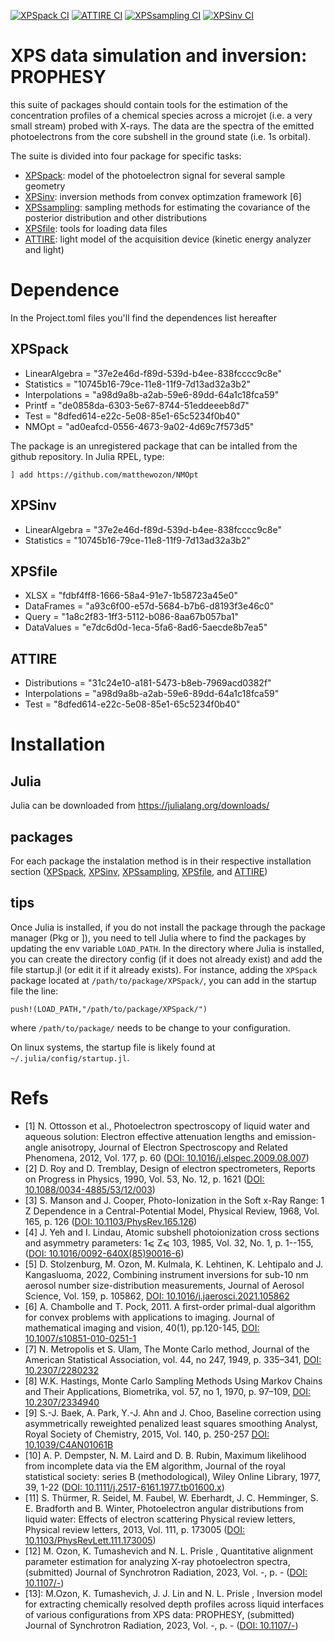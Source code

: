 <!--[![XPSpack CI](https://github.com/Center-for-Atmospheric-Research-ATMOS/XPS-depth-inv/actions/workflows/CI_XPSpack.yml/badge.svg)](https://github.com/Center-for-Atmospheric-Research-ATMOS/XPS-depth-inv/actions/workflows/CI_XPSpack.yml)-->
<!--[![XPSpack CI](https://github.com/Center-for-Atmospheric-Research-ATMOS/XPS-depth-inv/actions/workflows/CI_XPSpack.yml/badge.svg?branch=beta)](https://github.com/Center-for-Atmospheric-Research-ATMOS/XPS-depth-inv/actions/workflows/CI_XPSpack.yml)-->

[![XPSpack CI](https://github.com/Center-for-Atmospheric-Research-ATMOS/XPS-depth-inv/actions/workflows/CI_XPSpack.yml/badge.svg)](https://github.com/Center-for-Atmospheric-Research-ATMOS/XPS-depth-inv/actions/workflows/CI_XPSpack.yml)
[![ATTIRE CI](https://github.com/Center-for-Atmospheric-Research-ATMOS/XPS-depth-inv/actions/workflows/CI_ATTIRE.yml/badge.svg)](https://github.com/Center-for-Atmospheric-Research-ATMOS/XPS-depth-inv/actions/workflows/CI_ATTIRE.yml)
[![XPSsampling CI](https://github.com/Center-for-Atmospheric-Research-ATMOS/XPS-depth-inv/actions/workflows/CI_XPSsampling.yml/badge.svg)](https://github.com/Center-for-Atmospheric-Research-ATMOS/XPS-depth-inv/actions/workflows/CI_XPSsampling.yml)
[![XPSinv CI](https://github.com/Center-for-Atmospheric-Research-ATMOS/XPS-depth-inv/actions/workflows/CI_XPSinv.yml/badge.svg)](https://github.com/Center-for-Atmospheric-Research-ATMOS/XPS-depth-inv/actions/workflows/CI_XPSinv.yml)

# XPS data simulation and inversion: PROPHESY
  this suite of packages should contain tools for the estimation of the concentration profiles of a  chemical species across a microjet (i.e. a very small stream) probed with X-rays. The data are the spectra of the emitted photoelectrons from the core subshell in the ground state (i.e. 1s orbital).

The suite is divided into four package for specific tasks:

- [XPSpack](packages/XPSpack/):         model of the photoelectron signal for several sample geometry 
- [XPSinv](packages/XPSinv/):           inversion methods from convex optimzation framework [6]
- [XPSsampling](packages/XPSsampling/): sampling methods for estimating the covariance of the posterior distribution and other distributions
- [XPSfile](packages/XPSfile/):         tools for loading data files
- [ATTIRE](packages/ATTIRE/):           light model of the acquisition device (kinetic energy analyzer and light)



# Dependence

In the Project.toml files you'll find the dependences list hereafter

## XPSpack

- LinearAlgebra  = "37e2e46d-f89d-539d-b4ee-838fcccc9c8e"
- Statistics     = "10745b16-79ce-11e8-11f9-7d13ad32a3b2"
- Interpolations = "a98d9a8b-a2ab-59e6-89dd-64a1c18fca59"
- Printf         = "de0858da-6303-5e67-8744-51eddeeeb8d7"
- Test           = "8dfed614-e22c-5e08-85e1-65c5234f0b40"
- NMOpt          = "ad0eafcd-0556-4673-9a02-4d69c7f573d5"

The package is an unregistered package that can be intalled from the github repository. In Julia RPEL, type:

`] add https://github.com/matthewozon/NMOpt`

## XPSinv

- LinearAlgebra = "37e2e46d-f89d-539d-b4ee-838fcccc9c8e"
- Statistics    = "10745b16-79ce-11e8-11f9-7d13ad32a3b2"

## XPSfile

- XLSX       = "fdbf4ff8-1666-58a4-91e7-1b58723a45e0"
- DataFrames = "a93c6f00-e57d-5684-b7b6-d8193f3e46c0"
- Query      = "1a8c2f83-1ff3-5112-b086-8aa67b057ba1"
- DataValues = "e7dc6d0d-1eca-5fa6-8ad6-5aecde8b7ea5"

## ATTIRE

 - Distributions  = "31c24e10-a181-5473-b8eb-7969acd0382f"
 - Interpolations = "a98d9a8b-a2ab-59e6-89dd-64a1c18fca59"
 - Test           = "8dfed614-e22c-5e08-85e1-65c5234f0b40"

# Installation

## Julia

Julia can be downloaded from <https://julialang.org/downloads/>

## packages

For each package the instalation method is in their respective installation section ([XPSpack](packages/XPSpack/README.md), [XPSinv](packages/XPSinv/README.md), [XPSsampling](packages/XPSsampling/README.md), [XPSfile](packages/XPSfile/README.md), and [ATTIRE](packages/ATTIRE/README.md))

## tips

Once Julia is installed, if you do not install the package through the package manager (Pkg or ]), you need to tell Julia where to find the packages by updating the env variable `LOAD_PATH`. In the directory where Julia is installed, you can create the directory config (if it does not already exist) and add the file startup.jl (or edit it if it already exists). For instance, adding the `XPSpack` package located at `/path/to/package/XPSpack/`, you can add in the startup file the line:

`push!(LOAD_PATH,"/path/to/package/XPSpack/")`

where `/path/to/package/` needs to be change to your configuration.



On linux systems, the startup file is likely found at `~/.julia/config/startup.jl`.




# Refs

- [1] N. Ottosson et al., Photoelectron spectroscopy of liquid water and aqueous solution: Electron effective attenuation lengths and emission-angle anisotropy, Journal of Electron Spectroscopy and Related Phenomena, 2012, Vol. 177, p. 60 ([DOI: 10.1016/j.elspec.2009.08.007](https://www.doi.org/10.1016/j.elspec.2009.08.007))
- [2] D. Roy and D. Tremblay, Design of electron spectrometers, Reports on Progress in Physics, 1990, Vol. 53, No. 12, p. 1621 ([DOI: 10.1088/0034-4885/53/12/003](https://www.doi.org/10.1088/0034-4885/53/12/003))
- [3] S. Manson and J. Cooper, Photo-Ionization in the Soft x-Ray Range: 1 Z Dependence in a Central-Potential Model, Physical Review, 1968, Vol. 165, p. 126 ([DOI: 10.1103/PhysRev.165.126](https://www.doi.org/10.1103/PhysRev.165.126))
- [4] J. Yeh and I. Lindau, Atomic subshell photoionization cross sections and asymmetry parameters: 1⩽ Z⩽ 103, 1985, Vol. 32, No. 1, p. 1--155, ([DOI: 10.1016/0092-640X(85)90016-6](https://www.doi.org/10.1016/0092-640X\(85\)90016-6))
- [5] D. Stolzenburg, M. Ozon, M.  Kulmala, K. Lehtinen, K. Lehtipalo and J. Kangasluoma, 2022, Combining instrument inversions for sub-10 nm aerosol number size-distribution measurements, Journal of Aerosol Science, Vol. 159, p. 105862, [DOI: 10.1016/j.jaerosci.2021.105862](https://www.doi.org/10.1016/j.jaerosci.2021.105862)
- [6] A. Chambolle and T. Pock, 2011. A first-order primal-dual algorithm for convex problems with applications to imaging. Journal of mathematical imaging and vision, 40(1), pp.120-145, [DOI: 10.1007/s10851-010-0251-1](https://www.doi.org/10.1007/s10851-010-0251-1)
- [7] N. Metropolis et S. Ulam, The Monte Carlo method,  Journal of the American Statistical Association, vol. 44, no 247, 1949, p. 335–341, [DOI: 10.2307/2280232](https://www.doi.org/10.2307/2280232)
- [8] W.K. Hastings, Monte Carlo Sampling Methods Using Markov Chains and Their Applications, Biometrika, vol. 57, no 1, 1970, p. 97–109, [DOI: 10.2307/2334940](https://www.doi.org/10.2307/2334940)
- [9] S.-J. Baek, A. Park, Y.-J. Ahn and J. Choo,  Baseline correction using asymmetrically reweighted penalized least squares smoothing Analyst, Royal Society of Chemistry, 2015, Vol. 140, p. 250-257 [DOI: 10.1039/C4AN01061B](https://www.doi.org/10.1039/C4AN01061B)
- [10] A. P. Dempster, N. M. Laird  and D. B. Rubin,  Maximum likelihood from incomplete data via the EM algorithm, Journal of the royal statistical society: series B (methodological), Wiley Online Library, 1977, 39, 1-22 ([DOI: 10.1111/j.2517-6161.1977.tb01600.x](https://www.doi.org/10.1111/j.2517-6161.1977.tb01600.x))
- [11] S. Thürmer, R. Seidel, M. Faubel, W. Eberhardt, J. C. Hemminger, S. E. Bradforth and B. Winter, Photoelectron angular distributions from liquid water: Effects of electron scattering Physical review letters, Physical review letters, 2013, Vol. 111, p. 173005 ([DOI: 10.1103/PhysRevLett.111.173005](https://www.doi.org/10.1103/PhysRevLett.111.173005))
- [12] M. Ozon, K. Tumashevich and N. L. Prisle , Quantitative alignment parameter estimation for analyzing X-ray photoelectron spectra, (submitted) Journal of Synchrotron Radiation, 2023, Vol. -, p. - ([DOI: 10.1107/-](https://www.doi.org/10.1107/-))
- [13]: M.Ozon, K. Tumashevich, J. J. Lin and N. L. Prisle , Inversion model for extracting chemically resolved depth profiles across liquid interfaces of various configurations from XPS data: PROPHESY, (submitted) Journal of Synchrotron Radiation, 2023, Vol. -, p. - ([DOI: 10.1107/-](https://www.doi.org/10.1107/-))
